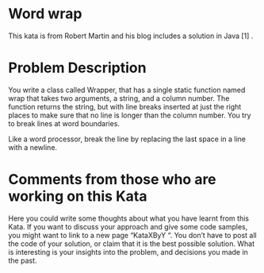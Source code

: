 # Word wrap
This kata is from Robert Martin and his blog includes a solution in Java [1] .

# Problem Description
You write a class called Wrapper, that has a single static function named wrap that takes two arguments, a string, and a column number. The function returns the string, but with line breaks inserted at just the right places to make sure that no line is longer than the column number. You try to break lines at word boundaries.

Like a word processor, break the line by replacing the last space in a line with a newline.

# Comments from those who are working on this Kata
Here you could write some thoughts about what you have learnt from this Kata. If you want to discuss your approach and give some code samples, you might want to link to a new page “KataXByY “. You don’t have to post all the code of your solution, or claim that it is the best possible solution. What is interesting is your insights into the problem, and decisions you made in the past.